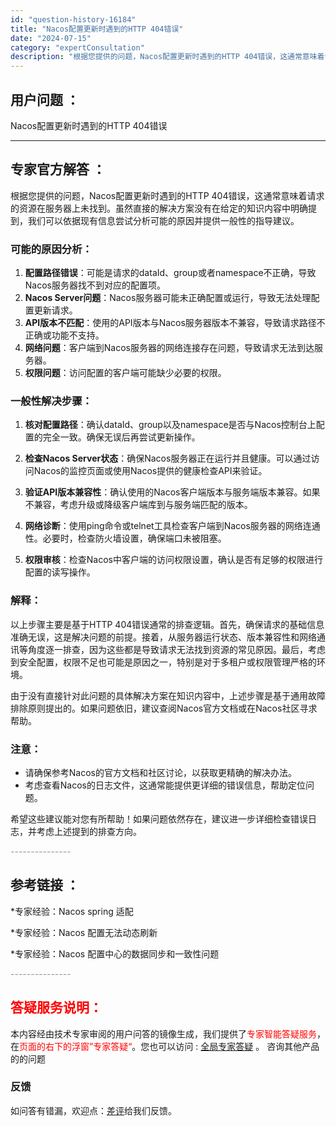 ```yaml
---
id: "question-history-16184"
title: "Nacos配置更新时遇到的HTTP 404错误"
date: "2024-07-15"
category: "expertConsultation"
description: "根据您提供的问题，Nacos配置更新时遇到的HTTP 404错误，这通常意味着请求的资源在服务器上未找到。虽然直接的解决方案没有在给定的知识内容中明确提到，我们可以依据现有信息尝试分析可能的原因并提供一般性的指导建议。### 可能的原因分析：1. **配置路径错误**：可能是请求的dataId、gr"
---
```


## 用户问题 ： 
 Nacos配置更新时遇到的HTTP 404错误  

---------------
## 专家官方解答 ：

根据您提供的问题，Nacos配置更新时遇到的HTTP 404错误，这通常意味着请求的资源在服务器上未找到。虽然直接的解决方案没有在给定的知识内容中明确提到，我们可以依据现有信息尝试分析可能的原因并提供一般性的指导建议。

### 可能的原因分析：
1. **配置路径错误**：可能是请求的dataId、group或者namespace不正确，导致Nacos服务器找不到对应的配置项。
2. **Nacos Server问题**：Nacos服务器可能未正确配置或运行，导致无法处理配置更新请求。
3. **API版本不匹配**：使用的API版本与Nacos服务器版本不兼容，导致请求路径不正确或功能不支持。
4. **网络问题**：客户端到Nacos服务器的网络连接存在问题，导致请求无法到达服务器。
5. **权限问题**：访问配置的客户端可能缺少必要的权限。

### 一般性解决步骤：
1. **核对配置路径**：确认dataId、group以及namespace是否与Nacos控制台上配置的完全一致。确保无误后再尝试更新操作。
   
2. **检查Nacos Server状态**：确保Nacos服务器正在运行并且健康。可以通过访问Nacos的监控页面或使用Nacos提供的健康检查API来验证。

3. **验证API版本兼容性**：确认使用的Nacos客户端版本与服务端版本兼容。如果不兼容，考虑升级或降级客户端库到与服务端匹配的版本。

4. **网络诊断**：使用ping命令或telnet工具检查客户端到Nacos服务器的网络连通性。必要时，检查防火墙设置，确保端口未被阻塞。

5. **权限审核**：检查Nacos中客户端的访问权限设置，确认是否有足够的权限进行配置的读写操作。

### 解释：
以上步骤主要是基于HTTP 404错误通常的排查逻辑。首先，确保请求的基础信息准确无误，这是解决问题的前提。接着，从服务器运行状态、版本兼容性和网络通讯等角度逐一排查，因为这些都是导致请求无法找到资源的常见原因。最后，考虑到安全配置，权限不足也可能是原因之一，特别是对于多租户或权限管理严格的环境。

由于没有直接针对此问题的具体解决方案在知识内容中，上述步骤是基于通用故障排除原则提出的。如果问题依旧，建议查阅Nacos官方文档或在Nacos社区寻求帮助。

### 注意：
- 请确保参考Nacos的官方文档和社区讨论，以获取更精确的解决办法。
- 考虑查看Nacos的日志文件，这通常能提供更详细的错误信息，帮助定位问题。

希望这些建议能对您有所帮助！如果问题依然存在，建议进一步详细检查错误日志，并考虑上述提到的排查方向。


<font color="#949494">---------------</font> 


## 参考链接 ：

*专家经验：Nacos spring 适配 
 
 *专家经验：Nacos 配置无法动态刷新 
 
 *专家经验：Nacos 配置中心的数据同步和一致性问题 


 <font color="#949494">---------------</font> 
 


## <font color="#FF0000">答疑服务说明：</font> 

本内容经由技术专家审阅的用户问答的镜像生成，我们提供了<font color="#FF0000">专家智能答疑服务</font>，在<font color="#FF0000">页面的右下的浮窗”专家答疑“</font>。您也可以访问 : [全局专家答疑](https://answer.opensource.alibaba.com/docs/intro) 。 咨询其他产品的的问题

### 反馈
如问答有错漏，欢迎点：[差评](https://ai.nacos.io/user/feedbackByEnhancerGradePOJOID?enhancerGradePOJOId=16194)给我们反馈。
